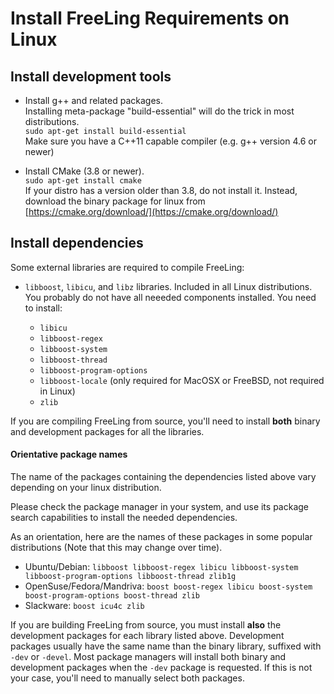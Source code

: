# Install FreeLing Requirements on Linux

## Install development tools 

* Install g++ and related packages.  
   Installing meta-package "build-essential" will do the trick in most distributions.  
   `sudo apt-get install build-essential`  
   Make sure you have a C++11 capable compiler \(e.g. g++ version 4.6 or newer\)

* Install CMake \(3.8 or newer\).  
   `sudo apt-get install cmake`  
   If your distro has a version older than 3.8, do not install it. Instead, download the binary package for linux from [https://cmake.org/download/](https://cmake.org/download/)

## Install dependencies 

Some external libraries are required to compile FreeLing:

* `libboost`, `libicu`, and `libz` libraries. Included in all Linux distributions. You probably do not have all neeeded components installed. You need to install:

  * `libicu`
  * `libboost-regex`
  * `libboost-system`
  * `libboost-thread`
  * `libboost-program-options`
  * `libboost-locale` (only required for MacOSX or FreeBSD, not required in Linux)
  * `zlib`

If you are compiling FreeLing from source, you'll need to install **both** binary and development packages for all the libraries.

#### Orientative package names 

The name of the packages containing the dependencies listed above vary depending on your linux distribution.

Please check the package manager in your system, and use its package search capabilities to install the needed dependencies.

As an orientation, here are the names of these packages in some popular distributions (Note that this may change over time).

* Ubuntu/Debian: `libboost libboost-regex libicu libboost-system libboost-program-options libboost-thread zlib1g`
* OpenSuse/Fedora/Mandriva: `boost boost-regex libicu boost-system boost-program-options boost-thread zlib`
* Slackware: `boost icu4c zlib`

If you are building FreeLing from source, you must install **also** the development packages for each library listed above. Development packages usually have the same name than the binary library, suffixed with `-dev` or `-devel`. 
Most package managers will install both binary and development packages when the `-dev` package is requested. If this is not your case, you'll need to manually select both packages.

